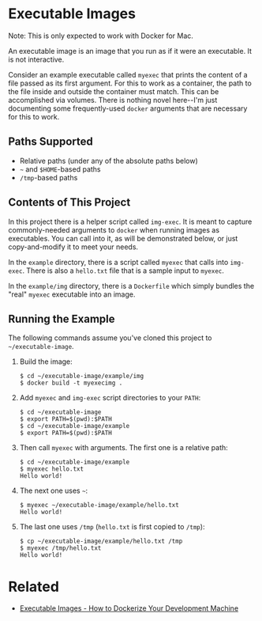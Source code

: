 # Executable Images

Note: This is only expected to work with Docker for Mac.

An executable image is an image that you run as if it were an executable. It is not interactive.

Consider an example executable called `myexec` that prints the content of a file passed as its first argument. For this to work as a container, the path to the file inside and outside the container must match. This can be accomplished via volumes. There is nothing novel here--I'm just documenting some frequently-used `docker` arguments that are necessary for this to work.

## Paths Supported

* Relative paths (under any of the absolute paths below)
* `~` and `$HOME`-based paths
* `/tmp`-based paths

## Contents of This Project

In this project there is a helper script called `img-exec`. It is meant to capture commonly-needed arguments to `docker` when running images as executables. You can call into it, as will be demonstrated below, or just copy-and-modify it to meet your needs.

In the `example` directory, there is a script called `myexec` that calls into `img-exec`. There is also a `hello.txt` file that is a sample input to `myexec`.

In the `example/img` directory, there is a `Dockerfile` which simply bundles the "real" `myexec` executable into an image.

## Running the Example

The following commands assume you've cloned this project to `~/executable-image`.

1. Build the image:

    ```console
    $ cd ~/executable-image/example/img
    $ docker build -t myexecimg .
    ```
1. Add `myexec` and `img-exec` script directories to your `PATH`:

    ```console
    $ cd ~/executable-image
    $ export PATH=$(pwd):$PATH
    $ cd ~/executable-image/example
    $ export PATH=$(pwd):$PATH
    ```

1. Then call `myexec` with arguments. The first one is a relative path:

    ```console
    $ cd ~/executable-image/example
    $ myexec hello.txt
    Hello world!
    ```

1. The next one uses `~`:

    ```console
    $ myexec ~/executable-image/example/hello.txt
    Hello world!
    ```

1. The last one uses `/tmp` (`hello.txt` is first copied to `/tmp`):

    ```console
    $ cp ~/executable-image/example/hello.txt /tmp
    $ myexec /tmp/hello.txt
    Hello world!
    ```

# Related

* [Executable Images - How to Dockerize Your Development Machine](https://www.infoq.com/articles/docker-executable-images)